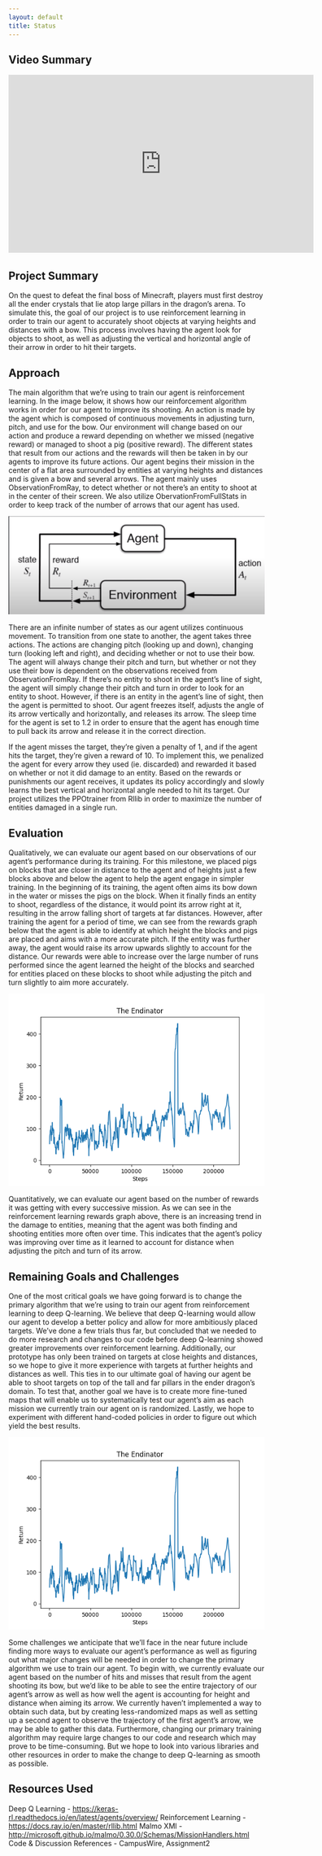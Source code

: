 ```yaml
---
layout: default
title: Status
---
```

## Video Summary

<iframe width="600" height="350" src="https://www.youtube.com/watch?v=5POyuojgjSk&feature=youtu.be" frameborder="0" allow="accelerometer; autoplay; encrypted-media; gyroscope; picture-in-picture" allowfullscreen></iframe>

## Project Summary

On the quest to defeat the final boss of Minecraft, players must first destroy all the ender crystals that lie atop large 
pillars in the dragon’s arena. To simulate this, the goal of our project is to use reinforcement learning in order to train 
our agent to accurately shoot objects at varying heights and distances with a bow. This process involves having the agent look 
for objects to shoot, as well as adjusting the vertical and horizontal angle of their arrow in order to hit their targets. 

## Approach

The main algorithm that we’re using to train our agent is reinforcement learning. In the image below, it shows how our reinforcement algorithm works in order for our agent to improve its shooting. An action is made by the agent which is composed of continuous movements in adjusting turn, pitch, and use for the bow. Our environment will change based on our action and produce a reward depending on whether we missed (negative reward) or managed to shoot a pig (positive reward). The different states that result from our actions and the rewards will then be taken in by our agents to improve its future actions.
Our agent begins their mission in the center of a flat area surrounded by entities at varying heights and distances and is given a bow and several arrows. The agent mainly uses ObservationFromRay, to detect whether or not there’s an entity to shoot at in the center of their screen. We also utilize ObervationFromFullStats in order to keep track of the number of arrows that our agent has used.

<img src="rl.png" width="700">

There are an infinite number of states as our agent utilizes continuous movement. To transition from one state to another, the agent
takes three actions. The actions are changing pitch (looking up and down), changing turn (looking left and right), and deciding whether
or not to use their bow. The agent will always change their pitch and turn, but whether or not they use their bow is dependent on 
the observations received from ObservationFromRay. If there’s no entity to shoot in the agent’s line of sight, the agent will simply 
change their pitch and turn in order to look for an entity to shoot. However, if there is an entity in the agent’s line of sight, then 
the agent is permitted to shoot. Our agent freezes itself, adjusts the angle of its arrow vertically and horizontally, and releases its 
arrow. The sleep time for the agent is set to 1.2 in order to ensure that the agent has enough time to pull back its arrow and release 
it in the correct direction.

If the agent misses the target, they’re given a penalty of 1, and if the agent hits the target, they’re given a reward of 10. To implement
this, we penalized the agent for every arrow they used (ie. discarded) and rewarded it based on whether or not it did damage to an entity. 
Based on the rewards or punishments our agent receives, it updates its policy accordingly and slowly learns the best vertical and horizontal 
angle needed to hit its target. Our project utilizes the PPOtrainer from Rllib in order to maximize the number of entities damaged in a single run. 

## Evaluation

Qualitatively, we can evaluate our agent based on our observations of our agent’s performance during its training. For this milestone, we placed pigs on blocks that are closer in distance to the agent and of heights just a few blocks above and below the agent to help the agent engage in simpler training. In the beginning of its training, the agent often aims its bow down in the water or misses the pigs on the block. When it finally finds an entity to shoot, regardless of the distance, it would point its arrow right at it, resulting in the arrow falling short of targets at far distances. However, after training the agent for a period of time, we can see from the rewards graph below that the agent is able to identify at which height the blocks and pigs are placed and aims with a more accurate pitch. If the entity was further away, the agent would raise its arrow upwards slightly to account for the distance. Our rewards were able to increase over the large number of runs performed since the agent learned the height of the blocks and searched for entities placed on these blocks to shoot while adjusting the pitch and turn slightly to aim more accurately. 

![](graph.png)

Quantitatively, we can evaluate our agent based on the number of rewards it was getting with every successive mission. As we can see in the reinforcement learning rewards graph above, there is an increasing trend in the damage to entities, meaning that the agent was both finding and shooting entities more often over time. This indicates that the agent’s policy was improving over time as it learned to account for distance when adjusting the pitch and turn of its arrow. 

## Remaining Goals and Challenges

One of the most critical goals we have going forward is to change the primary algorithm that we’re using to train our agent from reinforcement learning to deep Q-learning. We believe that deep Q-learning would allow our agent to develop a better policy and allow for more ambitiously placed targets. We’ve done a few trials thus far, but concluded that we needed to do more research and changes to our code before deep Q-learning showed greater improvements over reinforcement learning. Additionally, our prototype has only been trained on targets at close heights and distances, so we hope to give it more experience with targets at further heights and distances as well. This ties in to our ultimate goal of having our agent be able to shoot targets on top of the tall and far pillars in the ender dragon’s domain. To test that, another goal we have is to create more fine-tuned maps that will enable us to systematically test our agent’s aim as each mission we currently train our agent on is randomized. Lastly, we hope to experiment with different hand-coded policies in order to figure out which yield the best results.

![](q.png)

Some challenges we anticipate that we’ll face in the near future include finding more ways to evaluate our agent’s performance as well as 
figuring out what major changes will be needed in order to change the primary algorithm we use to train our agent. To begin with, we currently
evaluate our agent based on the number of hits and misses that result from the agent shooting its bow, but we’d like to be able to see the 
entire trajectory of our agent’s arrow as well as how well the agent is accounting for height and distance when aiming its arrow. We currently 
haven’t implemented a way to obtain such data, but by creating less-randomized maps as well as setting up a second agent to observe the trajectory 
of the first agent’s arrow, we may be able to gather this data. Furthermore, changing our primary training algorithm may require large changes to 
our code and research which may prove to be time-consuming.  But we hope to look into various libraries and other resources in order to make the 
change to deep Q-learning as smooth as possible.

## Resources Used

Deep Q Learning - https://keras-rl.readthedocs.io/en/latest/agents/overview/
Reinforcement Learning - https://docs.ray.io/en/master/rllib.html
Malmo XMl - http://microsoft.github.io/malmo/0.30.0/Schemas/MissionHandlers.html
Code & Discussion References - CampusWire, Assignment2
